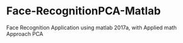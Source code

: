 # Face-RecognitionPCA-Matlab
Face Recognition Application using matlab 2017a, with Applied math Approach PCA
